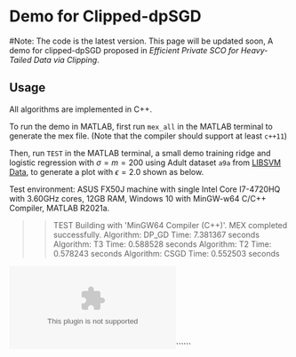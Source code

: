 # Demo for Clipped-dpSGD  
#Note: The code is the latest version. This page will be updated soon, 
A demo for clipped-dpSGD proposed in *Efficient Private SCO for Heavy-Tailed Data via Clipping*.

## Usage

All algorithms are implemented in C++.

To run the demo in MATLAB, first run `mex_all` in the MATLAB terminal to generate the mex file. (Note that the compiler should support at least `c++11`)

Then, run `TEST` in the MATLAB terminal, a small demo training ridge and logistic regression with $\sigma=m=200$ using Adult dataset `a9a` from [LIBSVM Data](https://www.csie.ntu.edu.tw/~cjlin/libsvmtools/datasets/), to generate a plot with $\epsilon=2.0$ shown as below.

Test environment: ASUS FX50J machine with single Intel Core I7-4720HQ with 3.60GHz cores, 12GB RAM, Windows 10 with MinGW-w64 C/C++ Compiler, MATLAB R2021a.


>> TEST
Building with 'MinGW64 Compiler (C++)'.
MEX completed successfully.
Algorithm: DP_GD
Time: 7.381367 seconds 
Algorithm: T3
Time: 0.588528 seconds 
Algorithm: T2
Time: 0.578243 seconds
Algorithm: CSGD
Time: 0.552503 seconds  


![](/results/diabetes_ridge_0.5_1.eps)``````
